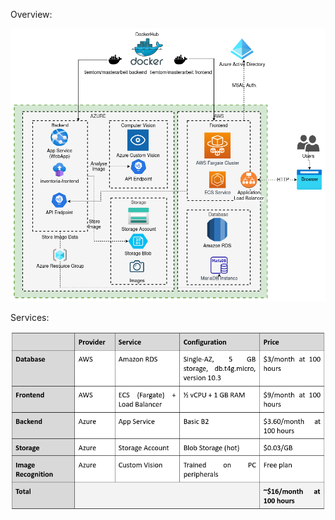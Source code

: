 Overview:

![configuration_1.png](../../assets/configuration_1.png)

Services:

![config_1_services.png](../../assets/config_1_services.png)